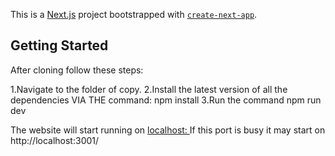 This is a [Next.js](https://nextjs.org) project bootstrapped with [`create-next-app`](https://nextjs.org/docs/app/api-reference/cli/create-next-app).

## Getting Started
After cloning follow these steps:

1.Navigate to the folder of copy.
2.Install the latest version of all the dependencies VIA THE command:  npm install
3.Run the command npm run dev

 The website will start running on [localhost: ](http://localhost:3000/)
 If this port is busy it may start on http://localhost:3001/

